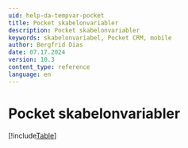 ```yaml
---
uid: help-da-tempvar-pocket
title: Pocket skabelonvariabler
description: Pocket skabelonvariabler
keywords: skabelonvariabel, Pocket CRM, mobile
author: Bergfrid Dias
date: 07.17.2024
version: 10.3
content_type: reference
language: en
---
```


# Pocket skabelonvariabler

[!include[Table](../../../../../common/includes/variable/table-pocket.md)]
